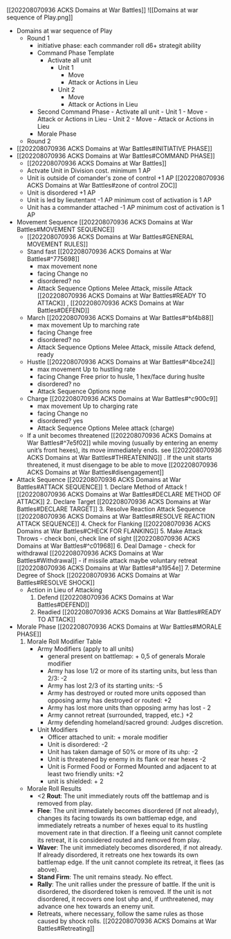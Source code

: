 [[202208070936 ACKS Domains at War Battles]]
![[Domains at war sequence of Play.png]]
- Domains at war sequence of Play
	-  Round 1
		- initiative phase: each commander roll d6+ strategit ability
		- Command Phase Template
			- Activate all unit
				- Unit 1
					- Move
					- Attack or Actions in Lieu
				- Unit 2
					- Move
					- Attack or Actions in Lieu
		- Second Command Phase
				- Activate all unit
				- Unit 1
					- Move
					- Attack or Actions in Lieu
				- Unit 2
					- Move
					- Attack or Actions in Lieu
		- Morale Phase
	- Round 2
- [[202208070936 ACKS Domains at War Battles#INITIATIVE PHASE]]
- [[202208070936 ACKS Domains at War Battles#COMMAND PHASE]]
	- [[202208070936 ACKS Domains at War Battles]]
	- Actvate Unit in Division cost. minimum 1 AP
	- Unit is outside of comander's zone of control +1 AP [[202208070936 ACKS Domains at War Battles#zone of control ZOC]]
	- Unit is disordered +1 AP
	- Unit is led by lieutentant -1 AP minimum cost of activation is 1 AP
	- Unit has a commander attached -1 AP minimum cost of activation is 1 AP
- Movement Sequence [[202208070936 ACKS Domains at War Battles#MOVEMENT SEQUENCE]]
	- [[202208070936 ACKS Domains at War Battles#GENERAL MOVEMENT RULES]]
	- Stand fast [[202208070936 ACKS Domains at War Battles#^775698]]
		- max movement none
		- facing Change no
		- disordered? no
		- Attack Sequence Options Melee Attack, missile Attack [[202208070936 ACKS Domains at War Battles#READY TO ATTACK]] , [[202208070936 ACKS Domains at War Battles#DEFEND]]
	- March [[202208070936 ACKS Domains at War Battles#^bf4b88]]
		- max movement Up to marching rate
		- facing Change free
		- disordered? no 
		- Attack Sequence Options Melee Attack, missile Attack defend, ready
	- Hustle [[202208070936 ACKS Domains at War Battles#^4bce24]]
		- max movement Up to hustling rate
		- facing Change Free prior to husle, 1 hex/face during huslte
		- disordered? no
		- Attack Sequence Options none
	- Charge [[202208070936 ACKS Domains at War Battles#^c900c9]]
		- max movement Up to charging rate
		- facing Change no
		- disordered? yes
		- Attack Sequence Options Melee attack (charge)
	- If a unit becomes threatened [[202208070936 ACKS Domains at War Battles#^7e5f02]]  while moving (usually by entering an enemy unit’s front hexes), its move immediately ends. see [[202208070936 ACKS Domains at War Battles#THREATENING]] . If the unit starts threatened, it must disengage to be able to move [[202208070936 ACKS Domains at War Battles#disengagement]]
- Attack Sequence [[202208070936 ACKS Domains at War Battles#ATTACK SEQUENCE]]
		1. Declare Method of Attack ![[202208070936 ACKS Domains at War Battles#DECLARE METHOD OF ATTACK]]
		2. Declare Target  [[202208070936 ACKS Domains at War Battles#DECLARE TARGET]]
		3. Resolve Reaction Attack Sequence [[202208070936 ACKS Domains at War Battles#RESOLVE REACTION ATTACK SEQUENCE]]
		4. Check for Flanking  [[202208070936 ACKS Domains at War Battles#CHECK FOR FLANKING]]
		5. Make Attack Throws
			- check boni, check line of sight [[202208070936 ACKS Domains at War Battles#^c01968]]
		6. Deal Damage
			- check for withdrawal [[202208070936 ACKS Domains at War Battles#Withdrawal]] 
			- if missile attack maybe voluntary retreat [[202208070936 ACKS Domains at War Battles#^a1954e]]
		7. Determine Degree of Shock [[202208070936 ACKS Domains at War Battles#RESOLVE SHOCK]]
	- Action in Lieu of Attacking
		1.  Defend [[202208070936 ACKS Domains at War Battles#DEFEND]]
		2.  Readied [[202208070936 ACKS Domains at War Battles#READY TO ATTACK]]
- Morale Phase [[202208070936 ACKS Domains at War Battles#MORALE PHASE]]
	1. Morale Roll Modifier Table
		- Army Modifiers (apply to all units)
			- general present on battlemap: + 0,5 of generals Morale modifier
			- Army has lose 1/2 or more of its starting units, but less than 2/3: -2
			- Army has lost 2/3 of its starting units: -5
			- Army has destroyed or routed more units opposed than opposing army has destroyed or routed: +2
			- Army has lost more units than opposing army has lost - 2
			- Army cannot retreat (surrounded, trapped, etc.) +2
			- Army defending homeland/sacred ground: Judges discretion.
		- Unit Modifiers
			- Officer attached to unit: + morale modifier
			- Unit is disordered: -2
			- Unit has taken damage of 50% or more of its uhp: -2
			- Unit is threatened by enemy in its flank or rear hexes -2
			- Unit is Formed Food or Formed Mounted and adjacent to at least two friendly units: +2
			- unit is shielded: + 2
	- Morale Roll Results
		- <2 **Rout**: The unit immediately routs off the battlemap and is removed from play.
		- **Flee**: The unit immediately becomes disordered (if not already), changes its facing towards its own battlemap edge, and immediately retreats a number of hexes equal to its hustling movement rate in that direction. If a fleeing unit cannot complete its retreat, it is considered routed and removed from play.
		- **Waver**: The unit immediately becomes disordered, if not already. If already disordered, it retreats one hex towards its own battlemap edge. If the unit cannot complete its retreat, it flees (as above).
		- **Stand Firm**: The unit remains steady. No effect.
		- **Rally**: The unit rallies under the pressure of battle. If the unit is disordered, the disordered token is removed. If the unit is not disordered, it recovers one lost uhp and, if unthreatened, may advance one hex towards an enemy unit.
		- Retreats, where necessary, follow the same rules as those caused by shock rolls.  [[202208070936 ACKS Domains at War Battles#Retreating]]